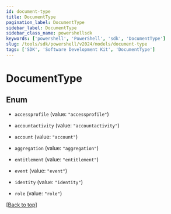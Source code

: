 ```yaml
---
id: document-type
title: DocumentType
pagination_label: DocumentType
sidebar_label: DocumentType
sidebar_class_name: powershellsdk
keywords: ['powershell', 'PowerShell', 'sdk', 'DocumentType'] 
slug: /tools/sdk/powershell/v2024/models/document-type
tags: ['SDK', 'Software Development Kit', 'DocumentType']
---
```



# DocumentType

## Enum


* `accessprofile` (value: `"accessprofile"`)

* `accountactivity` (value: `"accountactivity"`)

* `account` (value: `"account"`)

* `aggregation` (value: `"aggregation"`)

* `entitlement` (value: `"entitlement"`)

* `event` (value: `"event"`)

* `identity` (value: `"identity"`)

* `role` (value: `"role"`)


[[Back to top]](#) 

